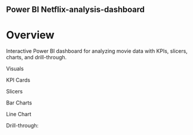 ## Power BI Netflix-analysis-dashboard


# Overview

Interactive Power BI dashboard for analyzing movie data with KPIs, slicers, charts, and drill-through.

Visuals

KPI Cards

Slicers

Bar Charts

Line Chart

Drill-through:
